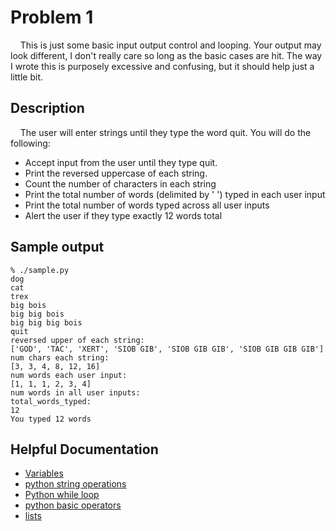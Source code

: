 # Problem 1
&nbsp;&nbsp;&nbsp;&nbsp;This is just some basic input output control and looping.
 Your output may look different, I don't really care so long as the basic cases are hit.
 The way I wrote this is purposely excessive and confusing, but it should help just a little bit.


##  Description
&nbsp;&nbsp;&nbsp;&nbsp;The user will enter strings until they type the word quit.
 You will do the following:
* Accept input from the user until they type quit.
* Print the reversed uppercase of each string.
* Count the number of characters in each string
* Print the total number of words (delimited by ' ') typed in each user input
* Print the total number of words typed across all user inputs
* Alert the user if they type exactly 12 words total

## Sample output
```
% ./sample.py
dog
cat
trex
big bois
big big bois
big big big bois
quit
reversed upper of each string:
['GOD', 'TAC', 'XERT', 'SIOB GIB', 'SIOB GIB GIB', 'SIOB GIB GIB GIB']
num chars each string:
[3, 3, 4, 8, 12, 16]
num words each user input:
[1, 1, 1, 2, 3, 4]
num words in all user inputs:
total_words_typed:
12
You typed 12 words
```


## Helpful Documentation
* [Variables](https://www.w3schools.com/python/python_variables.asp)
* [python string operations](https://docs.python.org/3/library/string.html)
* [Python while loop](https://wiki.python.org/moin/WhileLoop)
* [python basic operators](https://www.tutorialspoint.com/python/python_basic_operators.htm)
* [lists](https://www.tutorialspoint.com/python/python_basic_operators.htm)

